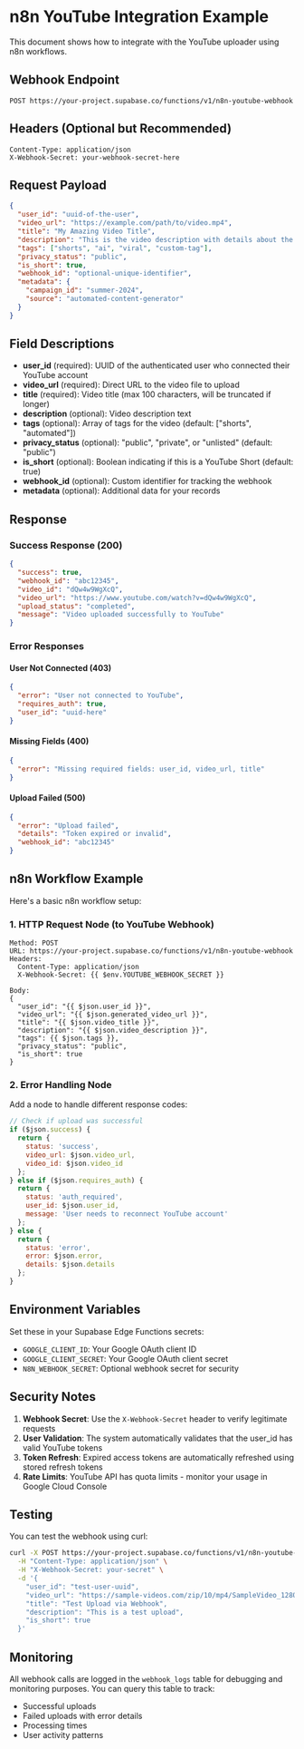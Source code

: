 # n8n YouTube Integration Example

This document shows how to integrate with the YouTube uploader using n8n workflows.

## Webhook Endpoint

```
POST https://your-project.supabase.co/functions/v1/n8n-youtube-webhook
```

## Headers (Optional but Recommended)

```
Content-Type: application/json
X-Webhook-Secret: your-webhook-secret-here
```

## Request Payload

```json
{
  "user_id": "uuid-of-the-user",
  "video_url": "https://example.com/path/to/video.mp4",
  "title": "My Amazing Video Title",
  "description": "This is the video description with details about the content.",
  "tags": ["shorts", "ai", "viral", "custom-tag"],
  "privacy_status": "public",
  "is_short": true,
  "webhook_id": "optional-unique-identifier",
  "metadata": {
    "campaign_id": "summer-2024",
    "source": "automated-content-generator"
  }
}
```

## Field Descriptions

- **user_id** (required): UUID of the authenticated user who connected their YouTube account
- **video_url** (required): Direct URL to the video file to upload
- **title** (required): Video title (max 100 characters, will be truncated if longer)
- **description** (optional): Video description text
- **tags** (optional): Array of tags for the video (default: ["shorts", "automated"]) 
- **privacy_status** (optional): "public", "private", or "unlisted" (default: "public")
- **is_short** (optional): Boolean indicating if this is a YouTube Short (default: true)
- **webhook_id** (optional): Custom identifier for tracking the webhook
- **metadata** (optional): Additional data for your records

## Response

### Success Response (200)
```json
{
  "success": true,
  "webhook_id": "abc12345",
  "video_id": "dQw4w9WgXcQ",
  "video_url": "https://www.youtube.com/watch?v=dQw4w9WgXcQ",
  "upload_status": "completed",
  "message": "Video uploaded successfully to YouTube"
}
```

### Error Responses

#### User Not Connected (403)
```json
{
  "error": "User not connected to YouTube",
  "requires_auth": true,
  "user_id": "uuid-here"
}
```

#### Missing Fields (400)
```json
{
  "error": "Missing required fields: user_id, video_url, title"
}
```

#### Upload Failed (500)
```json
{
  "error": "Upload failed",
  "details": "Token expired or invalid",
  "webhook_id": "abc12345"
}
```

## n8n Workflow Example

Here's a basic n8n workflow setup:

### 1. HTTP Request Node (to YouTube Webhook)
```
Method: POST
URL: https://your-project.supabase.co/functions/v1/n8n-youtube-webhook
Headers: 
  Content-Type: application/json
  X-Webhook-Secret: {{ $env.YOUTUBE_WEBHOOK_SECRET }}

Body:
{
  "user_id": "{{ $json.user_id }}",
  "video_url": "{{ $json.generated_video_url }}",
  "title": "{{ $json.video_title }}",
  "description": "{{ $json.video_description }}",
  "tags": {{ $json.tags }},
  "privacy_status": "public",
  "is_short": true
}
```

### 2. Error Handling Node
Add a node to handle different response codes:

```javascript
// Check if upload was successful
if ($json.success) {
  return {
    status: 'success',
    video_url: $json.video_url,
    video_id: $json.video_id
  };
} else if ($json.requires_auth) {
  return {
    status: 'auth_required',
    user_id: $json.user_id,
    message: 'User needs to reconnect YouTube account'
  };
} else {
  return {
    status: 'error',
    error: $json.error,
    details: $json.details
  };
}
```

## Environment Variables

Set these in your Supabase Edge Functions secrets:

- `GOOGLE_CLIENT_ID`: Your Google OAuth client ID
- `GOOGLE_CLIENT_SECRET`: Your Google OAuth client secret  
- `N8N_WEBHOOK_SECRET`: Optional webhook secret for security

## Security Notes

1. **Webhook Secret**: Use the `X-Webhook-Secret` header to verify legitimate requests
2. **User Validation**: The system automatically validates that the user_id has valid YouTube tokens
3. **Token Refresh**: Expired access tokens are automatically refreshed using stored refresh tokens
4. **Rate Limits**: YouTube API has quota limits - monitor your usage in Google Cloud Console

## Testing

You can test the webhook using curl:

```bash
curl -X POST https://your-project.supabase.co/functions/v1/n8n-youtube-webhook \
  -H "Content-Type: application/json" \
  -H "X-Webhook-Secret: your-secret" \
  -d '{
    "user_id": "test-user-uuid",
    "video_url": "https://sample-videos.com/zip/10/mp4/SampleVideo_1280x720_1mb.mp4",
    "title": "Test Upload via Webhook",
    "description": "This is a test upload",
    "is_short": true
  }'
```

## Monitoring

All webhook calls are logged in the `webhook_logs` table for debugging and monitoring purposes. You can query this table to track:

- Successful uploads
- Failed uploads with error details  
- Processing times
- User activity patterns